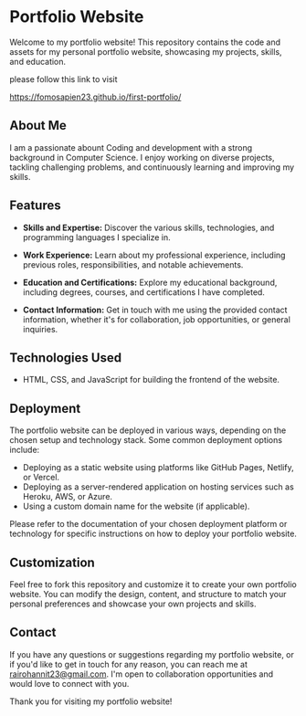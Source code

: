 
# Portfolio Website

Welcome to my portfolio website! This repository contains the code and assets for my personal portfolio website, showcasing my projects, skills, and education.

please follow this link to visit

 https://fomosapien23.github.io/first-portfolio/

## About Me

I am a passionate abount Coding and development with a strong background in Computer Science. I enjoy working on diverse projects, tackling challenging problems, and continuously learning and improving my skills.

## Features

- **Skills and Expertise:** Discover the various skills, technologies, and programming languages I specialize in.

- **Work Experience:** Learn about my professional experience, including previous roles, responsibilities, and notable achievements.

- **Education and Certifications:** Explore my educational background, including degrees, courses, and certifications I have completed.

- **Contact Information:** Get in touch with me using the provided contact information, whether it's for collaboration, job opportunities, or general inquiries.

## Technologies Used

- HTML, CSS, and JavaScript for building the frontend of the website.

## Deployment

The portfolio website can be deployed in various ways, depending on the chosen setup and technology stack. Some common deployment options include:

- Deploying as a static website using platforms like GitHub Pages, Netlify, or Vercel.
- Deploying as a server-rendered application on hosting services such as Heroku, AWS, or Azure.
- Using a custom domain name for the website (if applicable).

Please refer to the documentation of your chosen deployment platform or technology for specific instructions on how to deploy your portfolio website.

## Customization

Feel free to fork this repository and customize it to create your own portfolio website. You can modify the design, content, and structure to match your personal preferences and showcase your own projects and skills.


## Contact

If you have any questions or suggestions regarding my portfolio website, or if you'd like to get in touch for any reason, you can reach me at rairohannit23@gmail.com. I'm open to collaboration opportunities and would love to connect with you.

Thank you for visiting my portfolio website!

